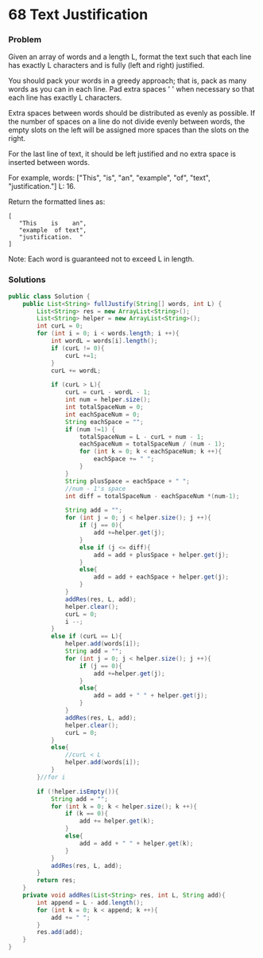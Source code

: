 # 68 Text Justification

### Problem
Given an array of words and a length L, format the text such that each line has exactly L characters and is fully (left and right) justified.

You should pack your words in a greedy approach; that is, pack as many words as you can in each line. Pad extra spaces ' ' when necessary so that each line has exactly L characters.

Extra spaces between words should be distributed as evenly as possible. If the number of spaces on a line do not divide evenly between words, the empty slots on the left will be assigned more spaces than the slots on the right.

For the last line of text, it should be left justified and no extra space is inserted between words.

For example,
words: ["This", "is", "an", "example", "of", "text", "justification."]
L: 16.

Return the formatted lines as:
```
[
   "This    is    an",
   "example  of text",
   "justification.  "
]
```
Note: Each word is guaranteed not to exceed L in length.

### Solutions

```java
public class Solution {
    public List<String> fullJustify(String[] words, int L) {
        List<String> res = new ArrayList<String>();
        List<String> helper = new ArrayList<String>();
        int curL = 0;
        for (int i = 0; i < words.length; i ++){
            int wordL = words[i].length();
            if (curL != 0){
                curL +=1;
            }
            curL += wordL;

            if (curL > L){
                curL = curL - wordL - 1;
                int num = helper.size();
                int totalSpaceNum = 0;
                int eachSpaceNum = 0;
                String eachSpace = "";
                if (num !=1) {
                    totalSpaceNum = L - curL + num - 1;
                    eachSpaceNum = totalSpaceNum / (num - 1);
                    for (int k = 0; k < eachSpaceNum; k ++){
                        eachSpace += " ";
                    }
                }
                String plusSpace = eachSpace + " ";
                //num - 1's space
                int diff = totalSpaceNum - eachSpaceNum *(num-1);

                String add = "";
                for (int j = 0; j < helper.size(); j ++){
                    if (j == 0){
                        add +=helper.get(j);
                    }
                    else if (j <= diff){
                        add = add + plusSpace + helper.get(j);
                    }
                    else{
                        add = add + eachSpace + helper.get(j);
                    }
                }
                addRes(res, L, add);
                helper.clear();
                curL = 0;
                i --;
            }
            else if (curL == L){
                helper.add(words[i]);
                String add = "";
                for (int j = 0; j < helper.size(); j ++){
                    if (j == 0){
                        add +=helper.get(j);
                    }
                    else{
                        add = add + " " + helper.get(j);
                    }
                }
                addRes(res, L, add);
                helper.clear();
                curL = 0;
            }
            else{
                //curL < L
                helper.add(words[i]);
            }
        }//for i

        if (!helper.isEmpty()){
            String add = "";
            for (int k = 0; k < helper.size(); k ++){
                if (k == 0){
                    add += helper.get(k);
                }
                else{
                    add = add + " " + helper.get(k);
                }
            }
            addRes(res, L, add);
        }
        return res;
    }
    private void addRes(List<String> res, int L, String add){
        int append = L - add.length();
        for (int k = 0; k < append; k ++){
            add += " ";
        }
        res.add(add);
    }
}
```